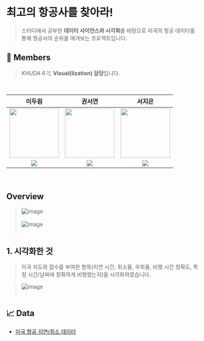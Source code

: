 # 최고의 항공사를 찾아라!
 > 스터디에서 공부한 **데이터 사이언스와 시각화**를 바탕으로 미국의 항공 데이터를 통해 항공사의 순위를 매겨보는 프로젝트입니다.

## 🙌 Members

>*KHUDA 6기,* **Visual(lization) 담당**입니다.<br>

<br>

| 이두원 | 권서연 | 서지은 |
| :-: | :-: | :-: |
| <img src='https://github.com/DuwonLee.png' height=130 width=130></img> | <img src='https://github.com/elregansekwon.png' height=130 width=130></img> | <img src='https://github.com/maiteun.png' height=130 width=130></img> |
| <a href="https://github.com/DuwonLee" target="_blank"><img src="https://img.shields.io/badge/GitHub-black.svg?&style=round&logo=github"/></a> | <a href="https://github.com/elregansekwon" target="_blank"><img src="https://img.shields.io/badge/GitHub-black.svg?&style=round&logo=github"/></a> | <a href="https://github.com/maiteun" target="_blank"><img src="https://img.shields.io/badge/GitHub-black.svg?&style=round&logo=github"/></a> |

<br>

## Overview

>![image](https://github.com/user-attachments/assets/754617dd-610c-4460-8def-ecd72a38a0b0)
<br><br>
>![image](https://github.com/user-attachments/assets/2059bdcb-6e8b-443c-b8af-422b3f51178b)
<br><br>

## 1. 시각화한 것

>미국 지도와 점수를 부여한 항목(지연 시간, 취소율, 우회율, 비행 시간 정확도, 특정 시간/날짜에 정확하게 비행했는지)을 시각화하였습니다.

>![image](https://github.com/user-attachments/assets/c484f250-2bd4-4087-b30f-ce849f035efc)<br><br>


## 📈 Data
- [미국 항공 지연/취소 데이터](https://www.kaggle.com/datasets/patrickzel/flight-delay-and-cancellation-dataset-2019-2023/data)
